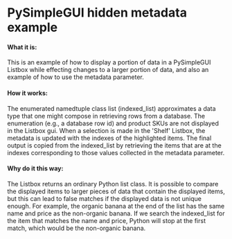 # PySimpleGUI hidden metadata example

#### What it is:

This is an example of how to display a portion of data in a PySimpleGUI Listbox while effecting changes to a larger portion of data, and also an example of how to use the metadata parameter. 

#### How it works:

The enumerated namedtuple class list (indexed_list) approximates a data type that one might compose in retrieving rows from a database. The enumeration (e.g., a database row id) and product SKUs are not displayed in the Listbox gui. When a selection is made in the 'Shelf' Listbox, the metadata is updated with the indexes of the highlighted items. The final output is copied from the indexed_list by retrieving the items that are at the indexes corresponding to those values collected in the metadata parameter.

#### Why do it this way:

The Listbox returns an ordinary Python list class. It is possible to compare the displayed items to larger pieces of data that contain the displayed items, but this can lead to false matches if the displayed data is not unique enough. For example, the organic banana at the end of the list has the same name and price as the non-organic banana. If we search the indexed_list for the item that matches the name and price, Python will stop at the first match, which would be the non-organic banana. 
